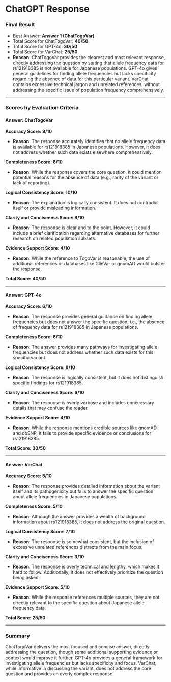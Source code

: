 # ChatGPT Response

### Final Result
- Best Answer: **Answer 1 (ChatTogoVar)**
- Total Score for ChatTogoVar: **40/50**
- Total Score for GPT-4o: **30/50**
- Total Score for VarChat: **25/50**
- **Reason**: ChatTogoVar provides the clearest and most relevant response, directly addressing the question by stating that allele frequency data for rs121918385 is not available for Japanese populations. GPT-4o gives general guidelines for finding allele frequencies but lacks specificity regarding the absence of data for this particular variant. VarChat contains excessive technical jargon and unrelated references, without addressing the specific issue of population frequency comprehensively.

---

### Scores by Evaluation Criteria

#### **Answer: ChatTogoVar**

**Accuracy Score: 9/10**  
- **Reason**: The response accurately identifies that no allele frequency data is available for rs121918385 in Japanese populations. However, it does not address whether such data exists elsewhere comprehensively.  

**Completeness Score: 8/10**  
- **Reason**: While the response covers the core question, it could mention potential reasons for the absence of data (e.g., rarity of the variant or lack of reporting).  

**Logical Consistency Score: 10/10**  
- **Reason**: The explanation is logically consistent. It does not contradict itself or provide misleading information.  

**Clarity and Conciseness Score: 9/10**  
- **Reason**: The response is clear and to the point. However, it could include a brief clarification regarding alternative databases for further research on related population subsets.

**Evidence Support Score: 4/10**  
- **Reason**: While the reference to TogoVar is reasonable, the use of additional references or databases like ClinVar or gnomAD would bolster the response.  

**Total Score: 40/50**

---

#### **Answer: GPT-4o**

**Accuracy Score: 6/10**  
- **Reason**: The response provides general guidance on finding allele frequencies but does not answer the specific question, i.e., the absence of frequency data for rs121918385 in Japanese populations.  

**Completeness Score: 6/10**  
- **Reason**: The answer provides many pathways for investigating allele frequencies but does not address whether such data exists for this specific variant.  

**Logical Consistency Score: 8/10**  
- **Reason**: The response is logically consistent, but it does not distinguish specific findings for rs121918385.  

**Clarity and Conciseness Score: 6/10**  
- **Reason**: The response is overly verbose and includes unnecessary details that may confuse the reader.  

**Evidence Support Score: 4/10**  
- **Reason**: While the response mentions credible sources like gnomAD and dbSNP, it fails to provide specific evidence or conclusions for rs121918385.  

**Total Score: 30/50**

---

#### **Answer: VarChat**

**Accuracy Score: 5/10**  
- **Reason**: The response provides detailed information about the variant itself and its pathogenicity but fails to answer the specific question about allele frequencies in Japanese populations.  

**Completeness Score: 5/10**  
- **Reason**: Although the answer provides a wealth of background information about rs121918385, it does not address the original question.  

**Logical Consistency Score: 7/10**  
- **Reason**: The response is somewhat consistent, but the inclusion of excessive unrelated references distracts from the main focus.  

**Clarity and Conciseness Score: 3/10**  
- **Reason**: The response is overly technical and lengthy, which makes it hard to follow. Additionally, it does not effectively prioritize the question being asked.  

**Evidence Support Score: 5/10**  
- **Reason**: While the response references multiple sources, they are not directly relevant to the specific question about Japanese allele frequency data.  

**Total Score: 25/50**

---

### Summary  
ChatTogoVar delivers the most focused and concise answer, directly addressing the question, though some additional supporting evidence or context would improve it further. GPT-4o provides a general framework for investigating allele frequencies but lacks specificity and focus. VarChat, while informative in discussing the variant, does not address the core question and provides an overly complex response.